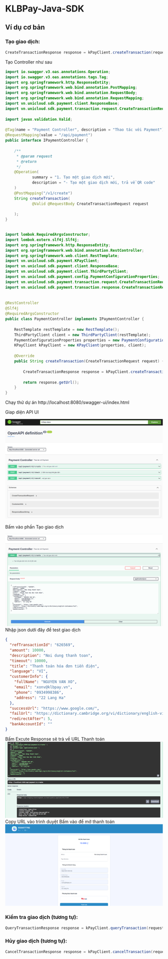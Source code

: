 # KLBPay-Java-SDK
## **Ví dụ cơ bản**

### **Tạo giao dịch**:
```java
CreateTransactionResponse response = kPayClient.createTransaction(request);
```


Tạo Controller như sau
```java
import io.swagger.v3.oas.annotations.Operation;
import io.swagger.v3.oas.annotations.tags.Tag;
import org.springframework.http.ResponseEntity;
import org.springframework.web.bind.annotation.PostMapping;
import org.springframework.web.bind.annotation.RequestBody;
import org.springframework.web.bind.annotation.RequestMapping;
import vn.unicloud.sdk.payment.client.ResponseBase;
import vn.unicloud.sdk.payment.transaction.request.CreateTransactionRequest;

import javax.validation.Valid;

@Tag(name = "Payment Controller", description = "Thao tác với Payment")
@RequestMapping(value = "/api/payment")
public interface IPaymentController {

    /**
     * @param request
     * @return
     */
    @Operation(
            summary = "1. Tạo một giao dịch mới",
            description = "- Tạo một giao dịch mới, trả về QR code"
    )
    @PostMapping("/v1/create")
    String createTransaction(
            @Valid @RequestBody CreateTransactionRequest request

    );
}
```
```java

import lombok.RequiredArgsConstructor;
import lombok.extern.slf4j.Slf4j;
import org.springframework.http.ResponseEntity;
import org.springframework.web.bind.annotation.RestController;
import org.springframework.web.client.RestTemplate;
import vn.unicloud.sdk.payment.KPayClient;
import vn.unicloud.sdk.payment.client.ResponseBase;
import vn.unicloud.sdk.payment.client.ThirdPartyClient;
import vn.unicloud.sdk.payment.config.PaymentConfigurationProperties;
import vn.unicloud.sdk.payment.transaction.request.CreateTransactionRequest;
import vn.unicloud.sdk.payment.transaction.response.CreateTransactionResponse;


@RestController
@Slf4j
@RequiredArgsConstructor
public class PaymentController implements IPaymentController {

    RestTemplate restTemplate = new RestTemplate();
    ThirdPartyClient client = new ThirdPartyClient(restTemplate);
    PaymentConfigurationProperties properties = new PaymentConfigurationProperties();
    KPayClient kPayClient = new KPayClient(properties, client);

    @Override
    public String createTransaction(CreateTransactionRequest request) {

        CreateTransactionResponse response = kPayClient.createTransaction(request);

        return response.getUrl();
    }
}
```
Chạy thử dự án
http://localhost:8080/swagger-ui/index.html

Giap diện API UI

![img_1.png](images/img_1.png)

Bấm vào phần Tạo giao dịch

![img_2.png](images/img_2.png)
Nhập json dưới đây để test giao dịch

```json
{
  "refTransactionId": "626569",
  "amount": 10000,
  "description": "Noi dung thanh toan",
  "timeout": 10000,
  "title": "Thanh toán hóa đơn tiền điện",
  "language": "VI",
  "customerInfo": {
    "fullName": "NGUYEN VAN XO",
    "email": "xonv@klbpay.vn",
    "phone": "0934998386",
    "address": "22 Lang Ha"
  },
  "successUrl": "https://www.google.com/",
  "failUrl": "https://dictionary.cambridge.org/vi/dictionary/english-vietnamese/fail",
  "redirectAfter": 5,
  "bankAccountId": ""
}
```

Bấm Excute 
Response sẽ trả về URL Thanh toán
![img.png](images/img.png)
Copy URL vào trình duyệt Bấm vào để mở thanh toán 
![img.png](img3.png)
### **Kiểm tra giao dịch** (tương tự):
```java
QueryTransactionResponse response = kPayClient.queryTransaction(request);
```

### **Hủy giao dịch** (tương tự):

```java
CancelTransactionResponse response = kPayClient.cancelTransaction(request);


```
